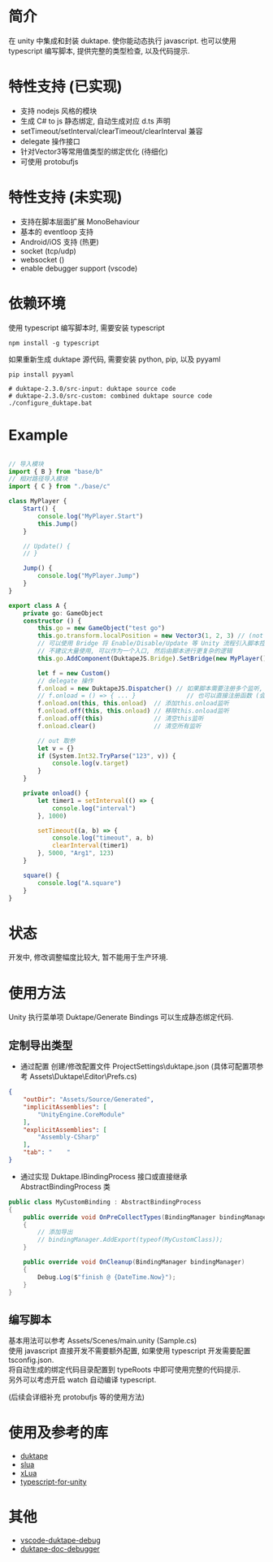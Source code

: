 
# 简介
在 unity 中集成和封装 duktape.
使你能动态执行 javascript. 
也可以使用 typescript 编写脚本, 提供完整的类型检查, 以及代码提示.


# 特性支持 (已实现)
* 支持 nodejs 风格的模块
* 生成 C# to js 静态绑定, 自动生成对应 d.ts 声明 
* setTimeout/setInterval/clearTimeout/clearInterval 兼容
* delegate 操作接口 
* 针对Vector3等常用值类型的绑定优化 (待细化)
* 可使用 protobufjs

# 特性支持 (未实现)
* 支持在脚本层面扩展 MonoBehaviour 
* 基本的 eventloop 支持
* Android/iOS 支持 (热更)
* socket (tcp/udp)
* websocket ()
* enable debugger support (vscode)

# 依赖环境
使用 typescript 编写脚本时, 需要安装 typescript
```shell
npm install -g typescript
```

如果重新生成 duktape 源代码, 需要安装 python, pip, 以及 pyyaml
```shell
pip install pyyaml

# duktape-2.3.0/src-input: duktape source code
# duktape-2.3.0/src-custom: combined duktape source code
./configure_duktape.bat 
```

# Example

```ts

// 导入模块
import { B } from "base/b"
// 相对路径导入模块
import { C } from "./base/c"

class MyPlayer {
    Start() {
        console.log("MyPlayer.Start")
        this.Jump()
    }

    // Update() {
    // }

    Jump() {
        console.log("MyPlayer.Jump")
    }
}

export class A {
    private go: GameObject
    constructor () {
        this.go = new GameObject("test go")
        this.go.transform.localPosition = new Vector3(1, 2, 3) // (not implemented)
        // 可以使用 Bridge 将 Enable/Disable/Update 等 Unity 流程引入脚本控制
        // 不建议大量使用, 可以作为一个入口, 然后由脚本进行更复杂的逻辑
        this.go.AddComponent(DuktapeJS.Bridge).SetBridge(new MyPlayer()) 

        let f = new Custom()
        // delegate 操作 
        f.onload = new DuktapeJS.Dispatcher() // 如果脚本需要注册多个监听, 用 Dispatcher
        // f.onload = () => { ... }              // 也可以直接注册函数 (会覆盖原值)
        f.onload.on(this, this.onload)  // 添加this.onload监听
        f.onload.off(this, this.onload) // 移除this.onload监听
        f.onload.off(this)              // 清空this监听
        f.onload.clear()                // 清空所有监听

        // out 取参
        let v = {}
        if (System.Int32.TryParse("123", v)) {
            console.log(v.target)
        }
    }

    private onload() {
        let timer1 = setInterval(() => {
            console.log("interval")
        }, 1000)

        setTimeout((a, b) => {
            console.log("timeout", a, b)
            clearInterval(timer1)
        }, 5000, "Arg1", 123)
    }

    square() {
        console.log("A.square")
    }
}

```

# 状态 
开发中, 修改调整幅度比较大, 暂不能用于生产环境. 

# 使用方法

Unity 执行菜单项 Duktape/Generate Bindings 可以生成静态绑定代码.


## 定制导出类型

* 通过配置
创建/修改配置文件 ProjectSettings\duktape.json (具体可配置项参考 Assets\Duktape\Editor\Prefs.cs)
```json
{
    "outDir": "Assets/Source/Generated",
    "implicitAssemblies": [
        "UnityEngine.CoreModule"
    ], 
    "explicitAssemblies": [
        "Assembly-CSharp"
    ],
    "tab": "    "
}
```
* 通过实现 Duktape.IBindingProcess 接口或直接继承 AbstractBindingProcess 类
```c#
public class MyCustomBinding : AbstractBindingProcess
{
    public override void OnPreCollectTypes(BindingManager bindingManager)
    {
        // 添加导出
        // bindingManager.AddExport(typeof(MyCustomClass));
    }

    public override void OnCleanup(BindingManager bindingManager)
    {
        Debug.Log($"finish @ {DateTime.Now}");
    }
}
```

## 编写脚本
基本用法可以参考 Assets/Scenes/main.unity (Sample.cs) <br/>
使用 javascript 直接开发不需要额外配置, 如果使用 typescript 开发需要配置 tsconfig.json.  <br/>
将自动生成的绑定代码目录配置到 typeRoots 中即可使用完整的代码提示. <br/>
另外可以考虑开启 watch 自动编译 typescript. <br/>

(后续会详细补充 protobufjs 等的使用方法)<br/>

# 使用及参考的库

* [duktape](https://github.com/svaarala/duktape)
* [slua](https://github.com/pangweiwei/slua)
* [xLua](https://github.com/Tencent/xLua)
* [typescript-for-unity](https://github.com/SpiralP/typescript-for-unity)

# 其他

* [vscode-duktape-debug](https://github.com/harold-b/vscode-duktape-debug)
* [duktape-doc-debugger](https://github.com/svaarala/duktape/blob/master/doc/debugger.rst)

